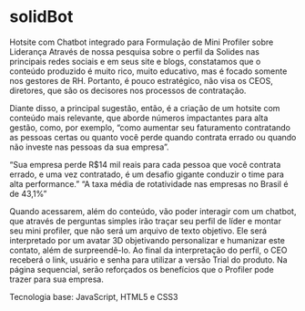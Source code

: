 # solidBot
Hotsite com Chatbot integrado para Formulação de Mini Profiler sobre Liderança
Através de nossa pesquisa sobre o perfil da Solides nas principais redes sociais e em seus site e blogs, constatamos que o conteúdo produzido é muito rico, muito educativo, mas é focado somente nos gestores de RH. Portanto, é pouco estratégico, não visa os CEOS, diretores, que são os decisores nos processos de contratação.

Diante disso, a principal sugestão, então, é a criação de um hotsite com conteúdo mais relevante, que aborde números impactantes para alta gestão, como, por exemplo, “como aumentar seu faturamento contratando as pessoas certas ou quanto você perde quando contrata errado ou quando não investe nas pessoas da sua empresa”.

“Sua empresa perde R$14 mil reais para cada pessoa que você contrata errado, e uma vez
contratado, é um desafio gigante conduzir o time para alta performance.”
“A taxa média de rotatividade nas empresas no Brasil é de 43,1%”

Quando acessarem, além do conteúdo, vão poder interagir com um chatbot, que através de perguntas simples irão traçar seu perfil de líder e montar seu mini profiler, que não será um arquivo de texto objetivo. Ele será interpretado por um avatar 3D objetivando personalizar e humanizar este contato, além de surpreendê-lo. Ao final da interpretação do perfil, o CEO receberá o link, usuário e senha para utilizar a versão Trial do produto. Na página sequencial, serão reforçados os benefícios que o Profiler pode trazer para sua empresa.

Tecnologia base: JavaScript, HTML5 e CSS3
